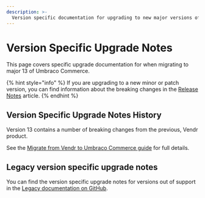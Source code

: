 ```yaml
---
description: >-
  Version specific documentation for upgrading to new major versions of Umbraco Commerce.
---
```


# Version Specific Upgrade Notes

This page covers specific upgrade documentation for when migrating to major 13 of Umbraco Commerce.

{% hint style="info" %}
If you are upgrading to a new minor or patch version, you can find information about the breaking changes in the [Release Notes](../release-notes.md) article.
{% endhint %}

## Version Specific Upgrade Notes History

Version 13 contains a number of breaking changes from the previous, Vendr product.

See the [Migrate from Vendr to Umbraco Commerce guide](migrate-from-vendr-to-umbraco-commerce/) for full details.

## Legacy version specific upgrade notes

You can find the version specific upgrade notes for versions out of support in the [Legacy documentation on GitHub](https://github.com/umbraco/UmbracoDocs/tree/umbraco-eol-versions).&#x20;
